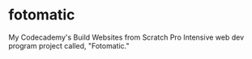 # fotomatic
My Codecademy's Build Websites from Scratch Pro Intensive web dev program project called, "Fotomatic."
